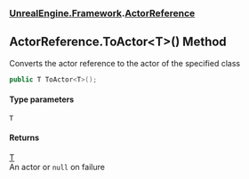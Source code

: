 ### [UnrealEngine.Framework](./UnrealEngine-Framework.md 'UnrealEngine.Framework').[ActorReference](./ActorReference.md 'UnrealEngine.Framework.ActorReference')
## ActorReference.ToActor&lt;T&gt;() Method
Converts the actor reference to the actor of the specified class  
```csharp
public T ToActor<T>();
```
#### Type parameters
<a name='UnrealEngine-Framework-ActorReference-ToActor-T-()-T'></a>
`T`  
  
#### Returns
[T](#UnrealEngine-Framework-ActorReference-ToActor-T-()-T 'UnrealEngine.Framework.ActorReference.ToActor&lt;T&gt;().T')  
An actor or `null` on failure  
